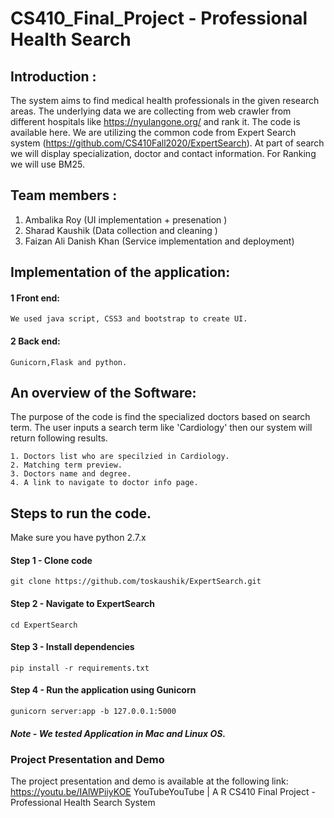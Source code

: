 # CS410_Final_Project - Professional Health Search

## Introduction : 
The system aims to find medical health professionals in the given research areas. The underlying data we are collecting from web crawler from different hospitals like https://nyulangone.org/ and rank it. The code is available here. We are utilizing the common code from Expert Search system (https://github.com/CS410Fall2020/ExpertSearch).
At part of search we will display specialization, doctor and contact information. For Ranking we will use BM25. 


## Team members :
1. Ambalika Roy (UI implementation + presenation )
2. Sharad Kaushik (Data collection and cleaning )
3. Faizan Ali Danish Khan (Service implementation and  deployment)

## Implementation of the application:

#### 1 Front end: 
    We used java script, CSS3 and bootstrap to create UI.
#### 2 Back end: 
    Gunicorn,Flask and python.

## An overview of the Software:
   The purpose of the code is find the specialized doctors based on search term.
   The user inputs a search term like 'Cardiology' then our system will return following results.
   
    1. Doctors list who are specilzied in Cardiology.
    2. Matching term preview.
    3. Doctors name and degree.
    4. A link to navigate to doctor info page.


## Steps to run the code.

 Make sure you have python 2.7.x 

#### Step 1 - Clone code 
    git clone https://github.com/toskaushik/ExpertSearch.git

#### Step 2 -  Navigate to ExpertSearch
    cd ExpertSearch

#### Step 3 -  Install dependencies
    pip install -r requirements.txt

#### Step 4 -  Run the application using Gunicorn
    gunicorn server:app -b 127.0.0.1:5000
 
##### Note - We tested Application in Mac and Linux OS.

### Project Presentation and Demo
The project presentation and demo is available at the following link:
https://youtu.be/IAlWPiiyKOE
YouTubeYouTube | A R
CS410 Final Project - Professional Health Search System 
